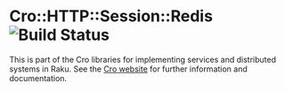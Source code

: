 Cro::HTTP::Session::Redis ![Build Status](https://github.com/croservices/cro-http-session-redis/actions/workflows/ci.yml/badge.svg)
=========================

This is part of the Cro libraries for implementing services and distributed systems in Raku. See the [Cro website](http://cro.services/) for further information and documentation.

